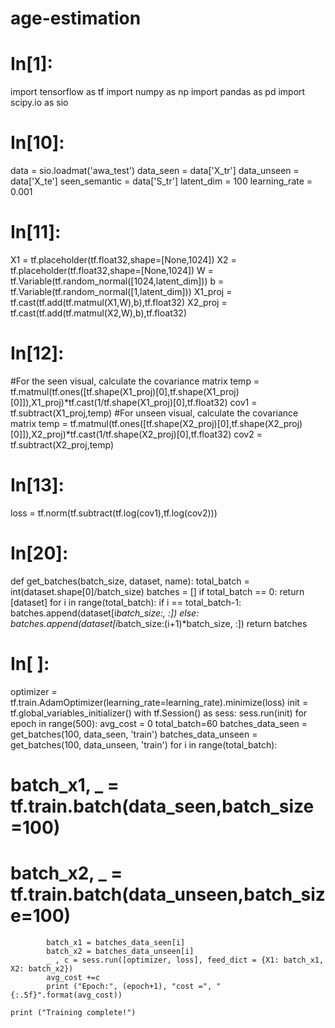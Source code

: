 # age-estimation

# In[1]:


import tensorflow as tf
import numpy as np
import pandas as pd
import scipy.io as sio


# In[10]:


data = sio.loadmat('awa_test')
data_seen = data['X_tr']
data_unseen = data['X_te']
seen_semantic = data['S_tr']
latent_dim = 100
learning_rate = 0.001


# In[11]:


X1 = tf.placeholder(tf.float32,shape=[None,1024])
X2 = tf.placeholder(tf.float32,shape=[None,1024])
W = tf.Variable(tf.random_normal([1024,latent_dim]))
b = tf.Variable(tf.random_normal([1,latent_dim]))
X1_proj = tf.cast(tf.add(tf.matmul(X1,W),b),tf.float32)
X2_proj = tf.cast(tf.add(tf.matmul(X2,W),b),tf.float32)


# In[12]:


#For the seen visual, calculate the covariance matrix
temp = tf.matmul(tf.ones([tf.shape(X1_proj)[0],tf.shape(X1_proj)[0]]),X1_proj)*tf.cast(1/tf.shape(X1_proj)[0],tf.float32)
cov1 = tf.subtract(X1_proj,temp)
#For unseen visual, calculate the covariance matrix
temp = tf.matmul(tf.ones([tf.shape(X2_proj)[0],tf.shape(X2_proj)[0]]),X2_proj)*tf.cast(1/tf.shape(X2_proj)[0],tf.float32)
cov2 = tf.subtract(X2_proj,temp)


# In[13]:


loss = tf.norm(tf.subtract(tf.log(cov1),tf.log(cov2)))


# In[20]:


def get_batches(batch_size, dataset, name):
        total_batch = int(dataset.shape[0]/batch_size)
        batches = []
        if total_batch == 0:
            return [dataset]
        for i in range(total_batch):
            if i == total_batch-1:
                batches.append(dataset[i*batch_size:, :])
            else:
                batches.append(dataset[i*batch_size:(i+1)*batch_size, :])
        return batches


# In[ ]:


optimizer = tf.train.AdamOptimizer(learning_rate=learning_rate).minimize(loss)
init = tf.global_variables_initializer()
with tf.Session() as sess:
    sess.run(init)
    for epoch in range(500):
        avg_cost = 0
        total_batch=60
        batches_data_seen = get_batches(100, data_seen, 'train')
        batches_data_unseen = get_batches(100, data_unseen, 'train')
        for i in range(total_batch):
#             batch_x1, _ = tf.train.batch(data_seen,batch_size=100)
#             batch_x2, _ = tf.train.batch(data_unseen,batch_size=100)
			batch_x1 = batches_data_seen[i]
			batch_x2 = batches_data_unseen[i]
			_ , c = sess.run([optimizer, loss], feed_dict = {X1: batch_x1, X2: batch_x2})
			avg_cost +=c
			print ("Epoch:", (epoch+1), "cost =", "{:.5f}".format(avg_cost))
    
	print ("Training complete!")
